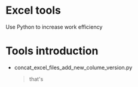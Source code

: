 # Excel tools
Use Python to increase work efficiency

# Tools introduction
* concat_excel_files_add_new_colume_version.py<br>
  > that's 
